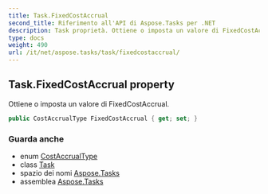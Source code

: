 ```yaml
---
title: Task.FixedCostAccrual
second_title: Riferimento all'API di Aspose.Tasks per .NET
description: Task proprietà. Ottiene o imposta un valore di FixedCostAccrual.
type: docs
weight: 490
url: /it/net/aspose.tasks/task/fixedcostaccrual/
---
```

## Task.FixedCostAccrual property

Ottiene o imposta un valore di FixedCostAccrual.

```csharp
public CostAccrualType FixedCostAccrual { get; set; }
```

### Guarda anche

* enum [CostAccrualType](../../costaccrualtype/)
* class [Task](../)
* spazio dei nomi [Aspose.Tasks](../../task/)
* assemblea [Aspose.Tasks](../../../)


